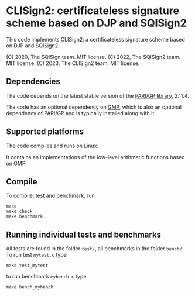# CLISign2: certificateless signature scheme based on DJP and SQISign2

This code implements CLISign2: a certificateless signature scheme based on DJP and SQISign2.

(C) 2020, The SQISign team. MIT license.
(C) 2022, The SQISign2 team. MIT license.
(C) 2023, The CLISign2 team. MIT license.

## Dependencies

The code depends on the latest stable version of the [PARI/GP
library](http://pari.math.u-bordeaux.fr/), 2.11.4.

The code has an optional dependency on [GMP](https://gmplib.org/),
which is also an optional dependency of PARI/GP and is typically
installed along with it.

## Supported platforms

The code compiles and runs on Linux.

It contains an implementations of the low-level arithmetic functions based on GMP.

## Compile

To compile, test and benchmark, run

```
make
make check
make benchmark
```


## Running individual tests and benchmarks

All tests are found in the folder `test/`, all benchmarks in the
folder `bench/`. To run test `mytest.c` type

```
make test_mytest
```

to run benchmark `mybench.c` type

```
make bench_mybench
```

